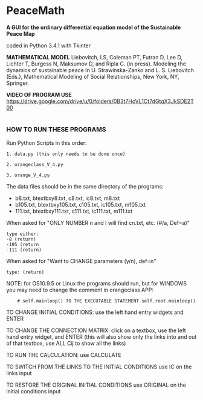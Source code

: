 # PeaceMath
**A GUI for the ordinary differential equation model of the Sustainable Peace Map**

coded in Python 3.4.1 with Tkinter

**MATHEMATICAL MODEL**
Liebovitch, LS, Coleman PT, Futran D, Lee D, Lichter T, Burgess N, Maksumov D, and Ripla C. (in press). Modeling the dynamics of sustainable peace In U. Strawinska-Zanko and L. S. Liebovitch (Eds.), Mathematical Modeling of Social Relationships, New York, NY, Springer.

**VIDEO OF PROGRAM USE**
https://drive.google.com/drive/u/0/folders/0B3t7HoVL1Ct7dGtqX3JkSDE2T00

#
### HOW TO RUN THESE PROGRAMS


Run Python Scripts in this order:

	1. data.py (this only needs to be done once)

	2. orangeclass_V_4.py

	3. orange_V_4.py

The data files should be in the same directory of the programs:
  - b8.txt, btextbxy8.txt, c8.txt, ic8.txt, m8.txt
  - b105.txt, btextbxy105.txt, c105.txt, ic105.txt, m105.txt
  - 111.txt, btextbxy111.txt, c111.txt, ic111.txt, m111.txt

When asked for "ONLY NUMBER n and I will find cn.txt, etc. (#/a, Def=a)"

	type either:
	-8 (return)
	-105 (return
	-111 (return)

When asked for "Want to CHANGE parameters (y/n), def=n"
	
	type: (return)


NOTE: for OS10.9.5 or Linux the programs should run, but for WINDOWS you may need to change the comment in orangeclass APP: 

        # self.mainloop() TO THE EXECUTABLE STATEMENT self.root.mainloop()
	
	
TO CHANGE INITIAL CONDITIONS: use the left hand entry widgets and ENTER

TO CHANGE THE CONNECTION MATRIX: click on a textbox, use the left hand entry widget, and ENTER (this will also show only the links into and out of that textbox, use ALL Cij to show all the links)

TO RUN THE CALCULATION: use CALCULATE

TO SWITCH FROM THE LINKS TO THE INITIAL CONDITIONS use IC on the links input

TO RESTORE THE ORIGINAL INITIAL CONDITIONS use ORIGINAL on the initial conditions input
	
